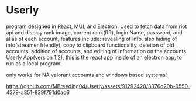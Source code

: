 # Userly
program designed in React, MUI, and Electron. Used to fetch data from riot api and display rank image, current rank(RR), login Name, password, and alias of each account,
features include: revealing of info, also hiding of info(streamer friendly), copy to clipboard functionality, deletion of old accounts, addition of accounts, and editing of information on the accounts
[Userly App](https://drive.google.com/file/d/1a_dqsYxGVTv4JQnW9V-L6bzOAdrgrLTQ/view?usp=drive_link)(version 1.2), this is the react app inside of an electron app, to run as a local program.


only works for NA valorant accounts and windows based systems!


https://github.com/MBreeding04/Userly/assets/91292420/3376d20b-0550-4379-a851-839f791d0ad6



